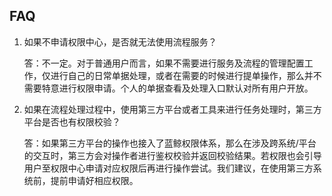 ## FAQ

1.  如果不申请权限中心，是否就无法使用流程服务？

    答：不一定。对于普通用户而言，如果不需要进行服务及流程的管理配置工作，仅进行自己的日常单据处理，或者在需要的时候进行提单操作，那么并不需要特意进行权限申请。个人的单据查看及处理入口默认对所有用户开放。

2.  如果在流程处理过程中，使用第三方平台或者工具来进行任务处理时，第三方平台是否也有权限校验？

    答：如果第三方平台的操作也接入了蓝鲸权限体系，那么在涉及跨系统/平台的交互时，第三方会对操作者进行鉴权校验并返回校验结果。若权限也会引导用户至权限中心申请对应权限后再进行操作尝试。我们建议，在使用第三方系统前，提前申请好相应权限。
